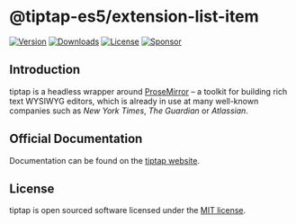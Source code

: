 # @tiptap-es5/extension-list-item

[![Version](https://img.shields.io/npm/v/@tiptap-es5/extension-list-item.svg?label=version)](https://www.npmjs.com/package/@tiptap-es5/extension-list-item)
[![Downloads](https://img.shields.io/npm/dm/@tiptap-es5/extension-list-item.svg)](https://npmcharts.com/compare/tiptap?minimal=true)
[![License](https://img.shields.io/npm/l/@tiptap-es5/extension-list-item.svg)](https://www.npmjs.com/package/@tiptap-es5/extension-list-item)
[![Sponsor](https://img.shields.io/static/v1?label=Sponsor&message=%E2%9D%A4&logo=GitHub)](https://github.com/sponsors/ueberdosis)

## Introduction

tiptap is a headless wrapper around [ProseMirror](https://ProseMirror.net) – a toolkit for building rich text WYSIWYG editors, which is already in use at many well-known companies such as _New York Times_, _The Guardian_ or _Atlassian_.

## Official Documentation

Documentation can be found on the [tiptap website](https://tiptap.dev).

## License

tiptap is open sourced software licensed under the [MIT license](https://github.com/ueberdosis/tiptap/blob/main/LICENSE.md).
